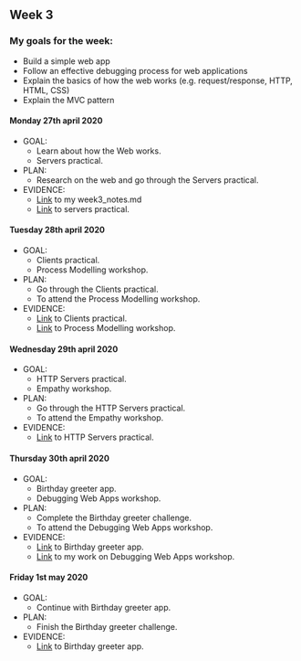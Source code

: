 ## Week 3

### My goals for the week:

* Build a simple web app
* Follow an effective debugging process for web applications
* Explain the basics of how the web works (e.g. request/response, HTTP, HTML, CSS)
* Explain the MVC pattern


#### Monday 27th april 2020

* GOAL: 
   * Learn about how the Web works.
   * Servers practical.
* PLAN:
   * Research on the web and go through the Servers practical.
* EVIDENCE:
   * [Link](https://github.com/mbrad26/MyLearningTracker/blob/master/notes_to_self/week3_notes.md) to my week3_notes.md
   * [Link](https://github.com/mbrad26/tdd-practicals/tree/master/servers) to servers practical.

#### Tuesday 28th april 2020

* GOAL: 
   * Clients practical.
   * Process Modelling workshop.
* PLAN:
   * Go through the Clients practical.
   * To attend the Process Modelling workshop.
* EVIDENCE:
   * [Link](https://github.com/mbrad26/tdd-practicals/tree/master/clients) to Clients practical.
   * [Link](https://github.com/mbrad26/process-modelling-workshop) to Process Modelling workshop.

#### Wednesday 29th april 2020

* GOAL: 
   * HTTP Servers practical.
   * Empathy workshop.
* PLAN:
   * Go through the HTTP Servers practical.
   * To attend the Empathy workshop.
* EVIDENCE:
   * [Link](https://github.com/mbrad26/tdd-practicals/tree/master/http-servers) to HTTP Servers practical. 

#### Thursday 30th april 2020

* GOAL: 
   * Birthday greeter app.
   * Debugging Web Apps workshop.
* PLAN:
   * Complete the Birthday greeter challenge.
   * To attend the Debugging Web Apps workshop.
* EVIDENCE:
   * [Link](https://github.com/mbrad26/tdd-practicals/tree/master/birthday) to Birthday greeter app. 
   * [Link](https://github.com/mbrad26/skills-workshops/tree/master/week-3/debugging_2) to my work on Debugging Web Apps workshop.

#### Friday 1st may 2020

* GOAL: 
   * Continue with Birthday greeter app.
* PLAN:
   * Finish the Birthday greeter challenge.
* EVIDENCE:
   * [Link](https://github.com/mbrad26/tdd-practicals/tree/master/birthday) to Birthday greeter app. 